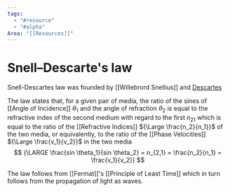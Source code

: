 ```yaml
---
tags:
  - "#resource"
  - "#alpha"
Area: "[[Resources]]"
---
```


# Snell–Descarte's law

Snell-Descartes law was founded by [[Willebrord Snellius]] and [Descartes](obsidian://open?vault=MainVault&file=MainNet%2F1.%20Main%20Notes%2FDescartes)

The law states that, for a given pair of media, the ratio of the sines of [[Angle of Incidence]] $\theta_1$ and the angle of refraction $\theta_2$ is equal to the refractive index of the second medium with regard to the first $n_{21}$ which is equal to the ratio of the [[Refractive Indices]] ${\Large \frac{n_2}{n_1}}$ of the two media, or equivalently, to the ratio of the [[Phase Velocities]] ${\Large \frac{v_1}{v_2}}$ in the two media
$$
{\LARGE \frac{sin \theta_1}{sin \theta_2} = n_{2,1} = \frac{n_2}{n_1} = \frac{v_1}{v_2}}
$$

The law follows from [[Fermat]]'s [[Principle of Least Time]] which in turn follows from the propagation of light as waves.

